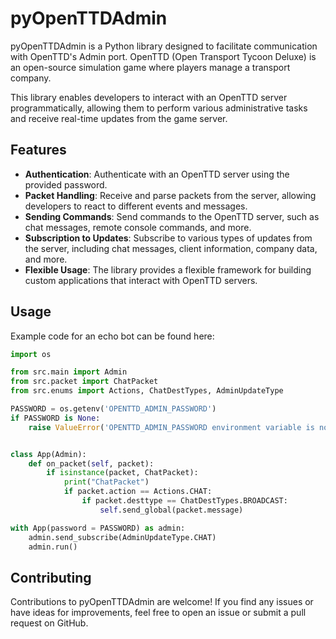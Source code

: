 # pyOpenTTDAdmin

pyOpenTTDAdmin is a Python library designed to facilitate communication with OpenTTD's Admin port. OpenTTD (Open Transport Tycoon Deluxe) is an open-source simulation game where players manage a transport company.

This library enables developers to interact with an OpenTTD server programmatically, allowing them to perform various administrative tasks and receive real-time updates from the game server.

## Features

- **Authentication**: Authenticate with an OpenTTD server using the provided password.
- **Packet Handling**: Receive and parse packets from the server, allowing developers to react to different events and messages.
- **Sending Commands**: Send commands to the OpenTTD server, such as chat messages, remote console commands, and more.
- **Subscription to Updates**: Subscribe to various types of updates from the server, including chat messages, client information, company data, and more.
- **Flexible Usage**: The library provides a flexible framework for building custom applications that interact with OpenTTD servers.


## Usage
Example code for an echo bot can be found here:
```python
import os

from src.main import Admin
from src.packet import ChatPacket
from src.enums import Actions, ChatDestTypes, AdminUpdateType

PASSWORD = os.getenv('OPENTTD_ADMIN_PASSWORD')
if PASSWORD is None:
    raise ValueError('OPENTTD_ADMIN_PASSWORD environment variable is not set')


class App(Admin):
    def on_packet(self, packet):
        if isinstance(packet, ChatPacket):
            print("ChatPacket")
            if packet.action == Actions.CHAT:
                if packet.desttype == ChatDestTypes.BROADCAST:
                    self.send_global(packet.message)

with App(password = PASSWORD) as admin:
    admin.send_subscribe(AdminUpdateType.CHAT)
    admin.run()
```

## Contributing

Contributions to pyOpenTTDAdmin are welcome! If you find any issues or have ideas for improvements, feel free to open an issue or submit a pull request on GitHub.
